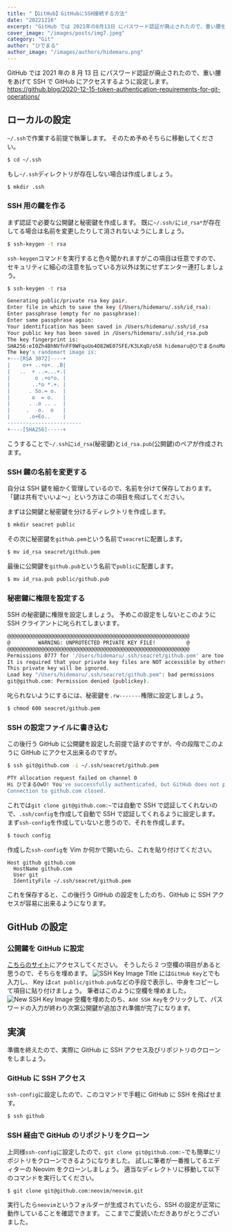 ```yaml
---
title: "【GitHub】GitHubにSSH接続する方法"
date: "20221216"
excerpt: "GitHub では 2021年の8月13日 にパスワード認証が廃止されたので、重い腰をあげて SSH で GitHub にアクセスするように設定します。"
cover_image: "/images/posts/img7.jpeg"
category: "Git"
author: "ひでまる"
author_image: "/images/authors/hidemaru.png"
---
```


GitHub では 2021 年の 8 月 13 日 にパスワード認証が廃止されたので、重い腰をあげて SSH で GitHub にアクセスするように設定します。
https://github.blog/2020-12-15-token-authentication-requirements-for-git-operations/

## ローカルの設定

`~/.ssh`で作業する前提で執筆します。
そのため予めそちらに移動してください。

```bash
$ cd ~/.ssh
```

もし`~/.ssh`ディレクトリが存在しない場合は作成しましょう。

```bash
$ mkdir .ssh
```

### SSH 用の鍵を作る

まず認証で必要な公開鍵と秘密鍵を作成します。
既に`~/.ssh/`に`id_rsa*`が存在してる場合は名前を変更したりして消されないようにしましょう。

```bash
$ ssh-keygen -t rsa
```

`ssh-keygen`コマンドを実行すると色々聞かれますがこの項目は任意ですので、セキュリティに細心の注意を払っている方以外は気にせずエンター連打しましょう。

```bash
$ ssh-keygen -t rsa

Generating public/private rsa key pair.
Enter file in which to save the key (/Users/hidemaru/.ssh/id_rsa):
Enter passphrase (empty for no passphrase):
Enter same passphrase again:
Your identification has been saved in /Users/hidemaru/.ssh/id_rsa
Your public key has been saved in /Users/hidemaru/.ssh/id_rsa.pub
The key fingerprint is:
SHA256:eI0Zh4BhNVfnFF9WFquUo4O82WE07SFE/K3LKqD/o58 hidemaru@ひでまるnoMacBook-Air.local
The key's randomart image is:
+---[RSA 3072]----+
|    o++ ..+o+. .B|
|   ..  + ..=...+.|
|        o .+o*o. |
|       ..*o *.+. |
|      . So.= o.  |
|       o  = o.   |
|      . .o .. .  |
|     .   o.  o   |
|      .o+Eo..    |
------------------------
+----[SHA256]-----+
```

こうすることで`~/.ssh`に`id_rsa`(秘密鍵)と`id_rsa.pub`(公開鍵)のペアが作成されます。

### SSH 鍵の名前を変更する

自分は SSH 鍵を細かく管理しているので、名前を分けて保存しております。
「鍵は共有でいいよ〜」という方はこの項目を飛ばしてください。

まずは公開鍵と秘密鍵を分けるディレクトリを作成します。

```bash
$ mkdir seacret public
```

その次に秘密鍵を`github.pem`という名前で`seacret`に配置します。

```bash
$ mv id_rsa seacret/github.pem
```

最後に公開鍵を`github.pub`という名前で`public`に配置します。

```bash
$ mv id_rsa.pub public/github.pub
```

### 秘密鍵に権限を設定する

SSH の秘密鍵に権限を設定しましょう。
予めこの設定をしないとこのように SSH クライアントに叱られてしまいます。

```bash
@@@@@@@@@@@@@@@@@@@@@@@@@@@@@@@@@@@@@@@@@@@@@@@@@@@@@@@@@@@
@         WARNING: UNPROTECTED PRIVATE KEY FILE!          @
@@@@@@@@@@@@@@@@@@@@@@@@@@@@@@@@@@@@@@@@@@@@@@@@@@@@@@@@@@@
Permissions 0777 for '/Users/hidemaru/.ssh/seacret/github.pem' are too open.
It is required that your private key files are NOT accessible by others.
This private key will be ignored.
Load key "/Users/hidemaru/.ssh/seacret/github.pem": bad permissions
git@github.com: Permission denied (publickey).
```

叱られないようにするには、秘密鍵を`.rw-------`権限に設定しましょう。

```bash
$ chmod 600 seacret/github.pem
```

### SSH の設定ファイルに書き込む

この後行う GitHub に公開鍵を設定した前提で話すのですが、今の段階でこのように GitHub にアクセス出来るのですが。

```bash
$ ssh git@github.com -i ~/.ssh/seacret/github.pem

PTY allocation request failed on channel 0
Hi ひでまるOwO! You've successfully authenticated, but GitHub does not provide shell access.
Connection to github.com closed.
```

これでは`git clone git@github.com:~`では自動で SSH で認証してくれないので、`.ssh/config`を作成して自動で SSH で認証してくれるように設定します。
まず`ssh-config`を作成していないと思うので、それを作成します。

```bash
$ touch config
```

作成した`ssh-config`を Vim か何かで開いたら、これを貼り付けてください。

```ssh-config
Host github github.com
  HostName github.com
  User git
  IdentityFile ~/.ssh/seacret/github.pem
```

これを保存すると、この後行う GitHub の設定をしたのち、GitHub に SSH アクセスが容易に出来るようになります。

## GitHub の設定

### 公開鍵を GitHub に設定

[こちらのサイト](https://github.com/settings/ssh/new)にアクセスしてください。
そうしたら 2 つ空欄の項目があると思うので、そちらを埋めます。
![SSH Key Image](/images/posts/include/img7.jpeg)
Title には`GitHub Key`とでも入力し、
Key は`cat public/github.pub`などの手段で表示し、中身をコピーして項目に貼り付けましょう。
筆者はこのように空欄を埋めました。
![New SSH Key Image](/images/posts/include/img8.jpeg)
空欄を埋めたのち、`Add SSH Key`をクリックして、パスワードの入力が終わり次第公開鍵が追加され準備が完了になります。

## 実演

準備を終えたので、実際に GitHub に SSH アクセス及びリポジトリのクローンをしましょう。

### GitHub に SSH アクセス

`ssh-config`に設定したので、このコマンドで手軽に GitHub に SSH を飛ばせます。

```bash
$ ssh github
```

### SSH 経由で GitHub のリポジトリをクローン

上同様`ssh-config`に設定したので、`git clone git@github.com:~`でも簡単にリポジトリをクローンできるようになりました。
試しに筆者が一番推してるエディターの Neovim をクローンしましょう。
適当なディレクトリに移動して以下のコマンドを実行してください。

```bash
$ git clone git@github.com:neovim/neovim.git
```

実行したら`neovim`というフォルダーが生成されていたら、SSH の設定が正常に動作していることを確認できます。
ここまでご愛読いただきありがとうございました。
